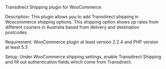 Transdirect Shipping plugin for WooCommerce

Description: This plugin allows you to add Transdirect shipping in Woocommerce shipping options. This shipping option shows up rates from different couriers in Australia based from delivery and destination postcodes.

Requirement: WooCommerce plugin at least version 2.2.4 and PHP version at least 5.3

Setup: Under WooCommerce shipping settings, enable Transdirect Shipping and fill out authentication fields which come from Transdirect.
